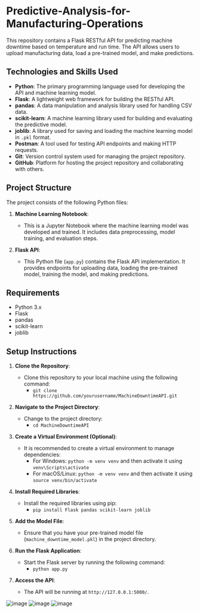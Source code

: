 # Predictive-Analysis-for-Manufacturing-Operations

This repository contains a Flask RESTful API for predicting machine downtime based on temperature and run time. The API allows users to upload manufacturing data, load a pre-trained model, and make predictions.

## Technologies and Skills Used

- **Python**: The primary programming language used for developing the API and machine learning model.
- **Flask**: A lightweight web framework for building the RESTful API.
- **pandas**: A data manipulation and analysis library used for handling CSV data.
- **scikit-learn**: A machine learning library used for building and evaluating the predictive model.
- **joblib**: A library used for saving and loading the machine learning model in `.pkl` format.
- **Postman**: A tool used for testing API endpoints and making HTTP requests.
- **Git**: Version control system used for managing the project repository.
- **GitHub**: Platform for hosting the project repository and collaborating with others.

## Project Structure

The project consists of the following Python files:

1. **Machine Learning Notebook**: 
   - This is a Jupyter Notebook where the machine learning model was developed and trained. It includes data preprocessing, model training, and evaluation steps.

2. **Flask API**: 
   - This Python file (`app.py`) contains the Flask API implementation. It provides endpoints for uploading data, loading the pre-trained model, training the model, and making predictions.

## Requirements

- Python 3.x
- Flask
- pandas
- scikit-learn
- joblib

## Setup Instructions

1. **Clone the Repository**:
   - Clone this repository to your local machine using the following command:
     - `git clone https://github.com/yourusername/MachineDowntimeAPI.git`

2. **Navigate to the Project Directory**:
   - Change to the project directory:
     - `cd MachineDowntimeAPI`

3. **Create a Virtual Environment (Optional)**:
   - It is recommended to create a virtual environment to manage dependencies:
     - For Windows: `python -m venv venv` and then activate it using `venv\Scripts\activate`
     - For macOS/Linux: `python -m venv venv` and then activate it using `source venv/bin/activate`

4. **Install Required Libraries**:
   - Install the required libraries using pip:
     - `pip install Flask pandas scikit-learn joblib`

5. **Add the Model File**:
   - Ensure that you have your pre-trained model file (`machine_downtime_model.pkl`) in the project directory.

6. **Run the Flask Application**:
   - Start the Flask server by running the following command:
     - `python app.py`

7. **Access the API**:
   - The API will be running at `http://127.0.0.1:5000/`.
  

![image](https://github.com/user-attachments/assets/aa09ebe7-01e0-40c3-a92d-814add9d8752)
![image](https://github.com/user-attachments/assets/87fa57f2-ef96-4814-801d-ed75e781c40f)
![image](https://github.com/user-attachments/assets/81bc41ca-cecf-4371-8c22-f72c99b98822)


